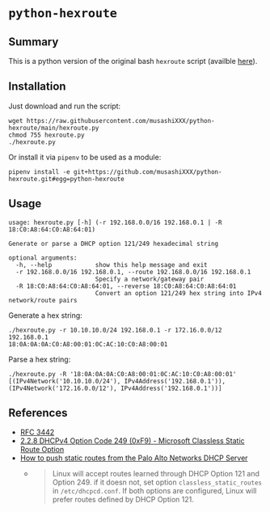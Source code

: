 # `python-hexroute`


## Summary

This is a python version of the original bash `hexroute` script (availble [here](http://www.xrx.ca/hexroute.htm)).


## Installation

Just download and run the script:

    wget https://raw.githubusercontent.com/musashiXXX/python-hexroute/main/hexroute.py
    chmod 755 hexroute.py
    ./hexroute.py


Or install it via `pipenv` to be used as a module:

    pipenv install -e git+https://github.com/musashiXXX/python-hexroute.git#egg=python-hexroute


## Usage

    usage: hexroute.py [-h] (-r 192.168.0.0/16 192.168.0.1 | -R 18:C0:A8:64:C0:A8:64:01)

    Generate or parse a DHCP option 121/249 hexadecimal string

    optional arguments:
      -h, --help            show this help message and exit
      -r 192.168.0.0/16 192.168.0.1, --route 192.168.0.0/16 192.168.0.1
                            Specify a network/gateway pair
      -R 18:C0:A8:64:C0:A8:64:01, --reverse 18:C0:A8:64:C0:A8:64:01
                            Convert an option 121/249 hex string into IPv4 network/route pairs


Generate a hex string:

    ./hexroute.py -r 10.10.10.0/24 192.168.0.1 -r 172.16.0.0/12 192.168.0.1
    18:0A:0A:0A:C0:A8:00:01:0C:AC:10:C0:A8:00:01


Parse a hex string:

    ./hexroute.py -R '18:0A:0A:0A:C0:A8:00:01:0C:AC:10:C0:A8:00:01'
    [(IPv4Network('10.10.10.0/24'), IPv4Address('192.168.0.1')), (IPv4Network('172.16.0.0/12'), IPv4Address('192.168.0.1'))]


## References

 * [RFC 3442](https://www.rfc-editor.org/rfc/rfc3442.html)
 * [2.2.8 DHCPv4 Option Code 249 (0xF9) - Microsoft Classless Static Route Option](https://learn.microsoft.com/en-us/openspecs/windows_protocols/ms-dhcpe/f9c19c79-1c7f-4746-b555-0c0fc523f3f9)
 * [How to push static routes from the Palo Alto Networks DHCP Server](https://knowledgebase.paloaltonetworks.com/KCSArticleDetail?id=kA10g000000ClEICA0)
   * > Linux will accept routes learned through DHCP Option 121 and Option 249. if it doesn not, set option `classless_static_routes` in `/etc/dhcpcd.conf`. If both options are configured, Linux will prefer routes defined by DHCP Option 121.
